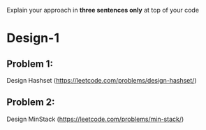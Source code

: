 Explain your approach in **three sentences only** at top of your code

# Design-1
## Problem 1:
Design Hashset (https://leetcode.com/problems/design-hashset/)
## Problem 2:
Design MinStack (https://leetcode.com/problems/min-stack/)



